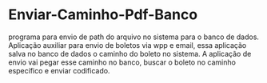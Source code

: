 # Enviar-Caminho-Pdf-Banco
programa para envio de path do arquivo no sistema para o banco de dados.
Aplicação auxiliar para envio de boletos via wpp e email, essa aplicação salva no banco de dados o caminho do boleto no sistema.
A aplicação de envio vai pegar esse caminho no banco, buscar o boleto no caminho específico e enviar codificado.

